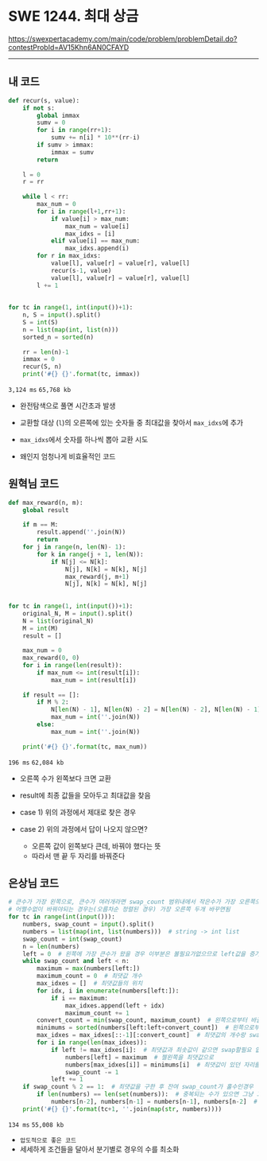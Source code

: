 # SWE 1244. 최대 상금

https://swexpertacademy.com/main/code/problem/problemDetail.do?contestProbId=AV15Khn6AN0CFAYD

---

##  내 코드

```python
def recur(s, value):
    if not s:
        global immax
        sumv = 0
        for i in range(rr+1):
            sumv += n[i] * 10**(rr-i)
        if sumv > immax:
            immax = sumv
        return
     
    l = 0
    r = rr
 
    while l < rr:
        max_num = 0
        for i in range(l+1,rr+1):
            if value[i] > max_num:
                max_num = value[i]
                max_idxs = [i]
            elif value[i] == max_num:
                max_idxs.append(i)
        for r in max_idxs:
            value[l], value[r] = value[r], value[l]
            recur(s-1, value)
            value[l], value[r] = value[r], value[l]
        l += 1
 
 
for tc in range(1, int(input())+1):
    n, S = input().split()
    S = int(S)
    n = list(map(int, list(n)))
    sorted_n = sorted(n)
 
    rr = len(n)-1
    immax = 0
    recur(S, n)
    print('#{} {}'.format(tc, immax))
```

`3,124 ms` `65,768 kb`

- 완전탐색으로 풀면 시간초과 발생
- 교환할 대상 (`l`)의 오른쪽에 있는 숫자들 중 최대값을 찾아서 `max_idxs`에 추가
- `max_idxs`에서 숫자를 하나씩 뽑아 교환 시도



- 왜인지 엄청나게 비효율적인 코드



## 원혁님 코드

```python
def max_reward(n, m):
    global result
 
    if m == M:
        result.append(''.join(N))
        return
    for j in range(n, len(N)- 1):
        for k in range(j + 1, len(N)):
            if N[j] <= N[k]:
                N[j], N[k] = N[k], N[j]
                max_reward(j, m+1)
                N[j], N[k] = N[k], N[j]
 
 
for tc in range(1, int(input())+1):
    original_N, M = input().split()
    N = list(original_N)
    M = int(M)
    result = []
 
    max_num = 0
    max_reward(0, 0)
    for i in range(len(result)):
        if max_num <= int(result[i]):
            max_num = int(result[i])
 
    if result == []:
        if M % 2:
            N[len(N) - 1], N[len(N) - 2] = N[len(N) - 2], N[len(N) - 1]
            max_num = int(''.join(N))
        else:
            max_num = int(''.join(N))
 
    print('#{} {}'.format(tc, max_num))
```

`196 ms` `62,084 kb`

- 오른쪽 수가 왼쪽보다 크면 교환
- result에 최종 값들을 모아두고 최대값을 찾음



- case 1) 위의 과정에서 제대로 찾은 경우
- case 2) 위의 과정에서 답이 나오지 않으면?
  - 오른쪽 값이 왼쪽보다 큰데, 바꿔야 했다는 뜻
  - 따라서 맨 끝 두 자리를 바꿔준다



## 은상님 코드

```python
# 큰수가 가장 왼쪽으로, 큰수가 여러개라면 swap_count 범위내에서 작은수가 가장 오른쪽으로
# 어쩔수없이 바꿔야되는 경우는(오름차순 정렬된 경우) 가장 오른쪽 두개 바꾸면됨
for tc in range(int(input())):
    numbers, swap_count = input().split()
    numbers = list(map(int, list(numbers)))  # string -> int list
    swap_count = int(swap_count)
    n = len(numbers)
    left = 0  # 왼쪽에 가장 큰수가 왔을 경우 이부분은 볼필요가없으므로 left값을 증가시킴
    while swap_count and left < n:
        maximum = max(numbers[left:])
        maximum_count = 0  # 최댓값 개수
        max_idxes = []  # 최댓값들의 위치
        for idx, i in enumerate(numbers[left:]):
            if i == maximum:
                max_idxes.append(left + idx)
                maximum_count += 1
        convert_count = min(swap_count, maximum_count)  # 왼쪽으로부터 바꿀 개수들(최댓값이 여러개인경우 문제가발생하기때문)
        minimums = sorted(numbers[left:left+convert_count])  # 왼쪽으로부터 바꿀만큼을 오름차순 정렬한것
        max_idxes = max_idxes[::-1][:convert_count]  # 최댓값의 개수랑 swap_count중 작은 수만큼만 옮길수있음
        for i in range(len(max_idxes)):
            if left != max_idxes[i]:  # 최댓값과 최솟값이 같으면 swap할필요 없음
                numbers[left] = maximum  # 젤왼쪽을 최댓값으로
                numbers[max_idxes[i]] = minimums[i]  # 최댓값이 있던 자리를 최솟값으로 채움
                swap_count -= 1
            left += 1
    if swap_count % 2 == 1:  # 최댓값을 구한 후 잔여 swap_count가 홀수인경우
        if len(numbers) == len(set(numbers)):  # 중복되는 수가 있으면 그냥 그거둘이 swap하면됨
            numbers[n-2], numbers[n-1] = numbers[n-1], numbers[n-2]  # 마지막두개를 바꿈
    print('#{} {}'.format(tc+1, ''.join(map(str, numbers))))
```

`134 ms` `55,008 kb`

- `압도적으로 좋은 코드`
- 세세하게 조건들을 달아서 분기별로 경우의 수를 최소화
